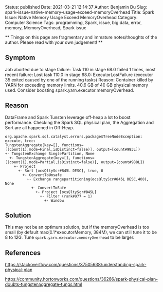 Status: published
Date: 2021-03-21 12:14:37
Author: Benjamin Du
Slug: spark-issue-native-memory-usage-exceed-memoryOverhead
Title: Spark Issue: Native Memory Usage Exceed MemoryOverhead
Category: Computer Science
Tags: programming, Spark, issue, big data, error, memory, MemoryOverhead, Spark issue

**
Things on this page are fragmentary and immature notes/thoughts of the author.
Please read with your own judgement!
**

## Symptom

Job aborted due to stage failure: Task 110 in stage 68.0 failed 1 times, 
most recent failure: Lost task 110.0 in stage 68.0:
ExecutorLostFailure (executor 35 exited caused by one of the running tasks) 
Reason: Container killed by YARN for exceeding memory limits. 40.6 GB of 40 GB physical memory used. 
Consider boosting spark.yarn.executor.memoryOverhead.

## Reason

DataFrame and Spark Tunsten leverage off-heap a lot to boost performance. Checking the Spark SQL physical plan, the Aggregation and Sort are all happened in Off-Heap. 

    org.apache.spark.sql.catalyst.errors.package$TreeNodeException: execute, tree:
    TungstenAggregate(key=[], functions=[(count(1),mode=Final,isDistinct=false)], output=[count#983L])
    +- TungstenExchange SinglePartition, None
      +- TungstenAggregate(key=[], functions=[(count(1),mode=Partial,isDistinct=false)], output=[count#988L])
        +- Project
          +- Sort [ocsQltyScr#845L DESC], true, 0
            +- ConvertToUnsafe
              +- Exchange rangepartitioning(ocsQltyScr#845L DESC,400), None
                +- ConvertToSafe
                  +- Project [ocsQltyScr#845L]
                    +- Filter (rank#977 = 1)
                      +- Window

## Solution

This may not be an optimum solution, 
but if the memoryOverhead is too small (by default max(0.1*executorMemory, 384M), 
we can still tune it to be 8 to 12G.
Tune `spark.yarn.executor.memoryOverhead` to be larger.

## References

https://stackoverflow.com/questions/37505638/understanding-spark-physical-plan

https://community.hortonworks.com/questions/36266/spark-physical-plan-doubts-tungstenaggregate-tungs.html
